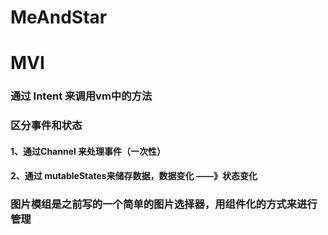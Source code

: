 # MeAndStar

# MVI 

### 通过 Intent 来调用vm中的方法
### 区分事件和状态
#### 1、通过Channel 来处理事件（一次性）
#### 2、通过 mutableStates来储存数据，数据变化 ——》状态变化

### 图片模组是之前写的一个简单的图片选择器，用组件化的方式来进行管理